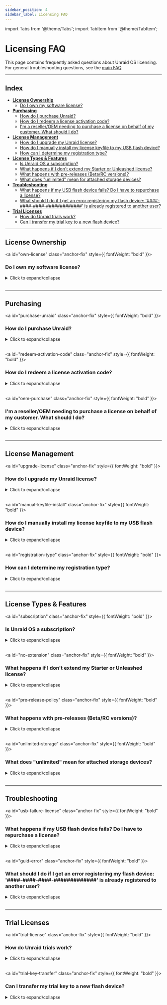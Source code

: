 ```yaml
---
sidebar_position: 4
sidebar_label: Licensing FAQ
---
```


import Tabs from '@theme/Tabs';
import TabItem from '@theme/TabItem';

# Licensing FAQ

This page contains frequently asked questions about Unraid OS licensing. For general troubleshooting questions, see the [main FAQ](faq.md).

---

## Index

- [**License Ownership**](#license-ownership)
  - [Do I own my software license?](#own-license)
- [**Purchasing**](#purchasing)
  - [How do I purchase Unraid?](#purchase-unraid)
  - [How do I redeem a license activation code?](#redeem-activation-code)
  - [I'm a reseller/OEM needing to purchase a license on behalf of my customer. What should I do?](#oem-purchase)
- [**License Management**](#license-management)
  - [How do I upgrade my Unraid license?](#upgrade-license)
  - [How do I manually install my license keyfile to my USB flash device?](#manual-keyfile-install)
  - [How can I determine my registration type?](#registration-type)
- [**License Types & Features**](#license-types--features)
  - [Is Unraid OS a subscription?](#subscription)
  - [What happens if I don't extend my Starter or Unleashed license?](#no-extension)
  - [What happens with pre-releases (Beta/RC versions)?](#pre-release-policy)
  - [What does "unlimited" mean for attached storage devices?](#unlimited-storage)
- [**Troubleshooting**](#troubleshooting)
  - [What happens if my USB flash device fails? Do I have to repurchase a license?](#usb-failure-license)
  - [What should I do if I get an error registering my flash device: '####-####-####-#############' is already registered to another user?](#guid-error)
- [**Trial Licenses**](#trial-licenses)
  - [How do Unraid trials work?](#trial-license)
  - [Can I transfer my trial key to a new flash device?](#trial-key-transfer)

---

## License Ownership

<a id="own-license" class="anchor-fix" style={{ fontWeight: "bold" }}><h3>Do I own my software license?</h3></a>

<details>
<summary>Click to expand/collapse</summary>

When you [purchase an Unraid OS license](https://unraid.net/pricing), you own a perpetual copy of the software. Your license is valid forever and does not expire, even if you choose not to pay for future updates.
</details><br />

---

## Purchasing

<a id="purchase-unraid" class="anchor-fix" style={{ fontWeight: "bold" }}><h3>How do I purchase Unraid?</h3></a>

<details>
<summary>Click to expand/collapse</summary>

You have two options for purchasing Unraid:  
1. **From the %%WebGUI|web-gui%%:** If you have started a trial, you can purchase a license or upgrade directly from the top-right menu in the %%WebGUI|web-gui%%.
2. **With an activation code:** Purchase an Unraid license activation code from the [Unraid website](https://unraid.net/pricing). Activation codes do not expire and can be redeemed at any time.

All licenses are per server. Use the free 30-day trial to ensure Unraid meets your needs before purchasing, as all sales are final.

</details><br />

<a id="redeem-activation-code" class="anchor-fix" style={{ fontWeight: "bold" }}><h3>How do I redeem a license activation code?</h3></a>

<details>
<summary>Click to expand/collapse</summary>

1. Purchase an activation code from the [Unraid website](https://unraid.net/pricing). Your code will be on your purchase receipt.
2. Set up your Unraid server using the [Getting started guide](../getting-started/set-up-unraid/create-your-bootable-media.md).
3. Log in to your Unraid server's %%WebGUI|web-gui%% (`http://tower` or `http://tower.local` by default).
4. Sign in to your Unraid.net account.
5. Select **Redeem activation code** and enter your code.
6. Your registration key will be emailed to you along with installation instructions.

:::important
Activation codes are one-time use for generating your Unraid license key file.
:::

:::note Instructional Video
Watch the [Activation Code Instructional Video](https://www.loom.com/share/3ceb40440240474aaa80a0b7e3e69cb2) for step-by-step guidance.
:::
</details><br />

<a id="oem-purchase" class="anchor-fix" style={{ fontWeight: "bold" }}><h3>I'm a reseller/OEM needing to purchase a license on behalf of my customer. What should I do?</h3></a>

<details>
<summary>Click to expand/collapse</summary>

You can purchase a license through the %%WebGUI|web-gui%% or by obtaining an activation code from the [Unraid website](https://unraid.net/pricing).

At checkout, select the "OEM" option and enter your purchase details, including your customer's name and email address. The license key will be issued in your customer's name and sent directly to them. You'll also find an invoice download link after checkout.

For bulk OEM/reseller pricing (10 licenses or more), [contact Unraid](https://unraid.net/contact) for special pricing.
</details><br />

---

## License Management

<a id="upgrade-license" class="anchor-fix" style={{ fontWeight: "bold" }}><h3>How do I upgrade my Unraid license?</h3></a>

<details>
<summary>Click to expand/collapse</summary>

You can upgrade your license at any time from within the %%WebGUI|web-gui%% (***Tools → Registration***) or [via the account portal](https://account.unraid.net/keys) (by clicking **••• More** and selecting **Upgrade Key**).

| Upgrade Path             | One-Time Upgrade Fee | New Device Limit¹        |
|--------------------------|----------------------|--------------------------|
| Starter → Unleashed      | $69 USD              | Unlimited²               |
| Starter → Lifetime       | $209 USD             | Unlimited²               |
| Unleashed → Lifetime     | $149 USD             | Unlimited²               |
| Basic → Unleashed        | $49 USD              | Unlimited²               |
| Plus → Unleashed         | $19 USD              | Unlimited²               |
| Basic → Plus             | $89 USD              | Up to 12 devices¹        |
| Basic → Pro              | $139 USD             | Up to 30 devices¹        |
| Plus → Pro               | $109 USD             | Up to 30 devices¹        |

**Annual extension fee** (Starter & Unleashed only): $36 USD

<sup>1</sup> Attached storage devices refers to the total number of drives you may attach before starting the %%array|array%% (does not include the USB flash boot device).  
<sup>2</sup> "Unlimited" means you are not limited by the license, but by hardware and OS constraints. Additional storage devices can be used for %%VMs|vm%%, unassigned devices, or other Unraid features.*
</details><br />

<a id="manual-keyfile-install" class="anchor-fix" style={{ fontWeight: "bold" }}><h3>How do I manually install my license keyfile to my USB flash device?</h3></a>

<details>
<summary>Click to expand/collapse</summary>

<Tabs>
<TabItem value="offline" label="Manual (Offline) method">

1. Ensure you have a recent backup of your USB drive. Use [Unraid Connect](../../unraid-connect/overview-and-setup.md) (recommended) or the local backup option at ***Main → Flash → Flash Backup***.
2. Shut down your Unraid server and remove the USB flash device.
3. Insert the USB flash into another computer.
4. Open the USB drive and copy your `.key` file into the `/config` folder.  
*Make sure this is the only `.key` file present—delete any others.*
5. Safely eject the USB flash device, reinstall it in your server, and reboot.
</TabItem>

<TabItem value="network" label="Network (Online) method">

1. If your server is running and the flash share is visible on your network, navigate to the flash share under **Network**.
2. Drag and drop the registration key file into the `config` directory.
3. In the %%WebGUI|web-gui%%, **Stop** the %%array|array%%, then **Start** the %%array|array%% again to apply the new key.

</TabItem>
</Tabs>
</details><br />

<a id="registration-type" class="anchor-fix" style={{ fontWeight: "bold" }}><h3>How can I determine my registration type?</h3></a>

<details>
<summary>Click to expand/collapse</summary>

Navigate to ***Tools → Registration*** in the %%WebGUI|web-gui%%. Here, you can find your current license type and registration details.
</details><br />

---

## License Types & Features

<a id="subscription" class="anchor-fix" style={{ fontWeight: "bold" }}><h3>Is Unraid OS a subscription?</h3></a>

<details>
<summary>Click to expand/collapse</summary>

No. Unraid OS is a **perpetual license**:

- **Starter** and **Unleashed** include one year of updates, after which you may pay a $36 USD annual extension fee (optional).  
- **Lifetime** includes updates for the life of the product.
- If you choose not to pay the extension fee, you retain your existing version indefinitely; you simply won't receive new major updates.

You continue to own your license even if you stop paying for updates.

</details><br />

<a id="no-extension" class="anchor-fix" style={{ fontWeight: "bold" }}><h3>What happens if I don't extend my Starter or Unleashed license?</h3></a>

<details> 
<summary>Click to expand/collapse</summary>

- You keep your license and can use your current version of Unraid OS indefinitely.
- You won't receive new feature updates or major version upgrades.
- You remain eligible for patch releases and security updates within the same minor version (e.g., 7.1.x if your license lapsed at 7.1.0).
- Once a new minor version is released (e.g., 7.2.0), only security patches are provided for the previous minor version.
- When a version reaches end-of-life (EOL), no further updates are provided.
- You can pay the extension fee at any time to regain access to the latest updates.

</details><br />

<a id="pre-release-policy" class="anchor-fix" style={{ fontWeight: "bold" }}><h3>What happens with pre-releases (Beta/RC versions)?</h3></a>

<details> 
<summary>Click to expand/collapse</summary>

- Pre-release (Beta and Release Candidate) versions are for testing and may contain bugs.
- Only install pre-releases on non-production systems.
- Support for pre-releases ends when the stable version is released.
- Your license must be eligible for OS updates on the stable release date to receive the stable version.
- If your license expires before the stable release, you must extend your license to upgrade or roll back to a supported stable version.
- Your license remains valid after expiration; you only need an active license for new updates.

</details><br />

<a id="unlimited-storage" class="anchor-fix" style={{ fontWeight: "bold" }}><h3>What does "unlimited" mean for attached storage devices?</h3></a>

<details> 
<summary>Click to expand/collapse</summary>

"Unlimited" refers to the maximum number of storage devices you can attach to your Unraid server, based on your license tier. 

Here are the current limits:

| License Tier | %%Parity&#124;parity%%-Protected %%Array&#124;array%%    | Named Pools | Devices per Pool | Total Storage Devices |
|--------------|---------------------------|-------------|------------------|-----------------------|
| Starter      | Up to 6                   | 1           | Up to 6          | 6                     |
| Unleashed    | Up to 30 (28 data + 2 %%parity&#124;parity%%) | Up to 35 | Up to 60         | Unlimited*            |
| Lifetime     | Up to 30 (28 data + 2 %%parity&#124;parity%%) | Up to 35 | Up to 60         | Unlimited*            |

\* *"Unlimited" means you are not limited by the license, but by hardware and OS constraints. Additional storage devices can be used for virtual machines, unassigned devices, or other Unraid features.*
</details><br />

---

## Troubleshooting

<a id="usb-failure-license" class="anchor-fix" style={{ fontWeight: "bold" }}><h3>What happens if my USB flash device fails? Do I have to repurchase a license?</h3></a>

<details> 
<summary>Click to expand/collapse</summary>

No, you do not need to repurchase your license if your USB flash device fails.

To transfer your license:

1. Prepare a new, high-quality [USB flash device](../getting-started/set-up-unraid/create-your-bootable-media).
2. Install Unraid OS on the new device using the USB Flash Creator or a manual method.
3. Boot your server with the new flash device.
4. Go to ***Tools → Registration*** in the %%WebGUI|web-gui%%.
5. Click **Replace Key** and follow the prompts to transfer your license to the new device.

The first transfer can be done at any time, while subsequent transfers are allowed once every 12 months using the automated system. If you need to transfer your license again before the 12-month period, contact Unraid support with your old and new USB %%GUID|guid%%s for manual assistance.

:::tip
Routinely back up your USB device using [Unraid Connect](../../unraid-connect/overview-and-setup.md) to simplify recovery and avoid data loss.
:::
</details><br />

<a id="guid-error" class="anchor-fix" style={{ fontWeight: "bold" }}><h3>What should I do if I get an error registering my flash device: '####-####-####-#############' is already registered to another user?</h3></a>

<details>
<summary>Click to expand/collapse</summary>

This error indicates that your USB flash device does not have a unique hardware ID (%%GUID|guid%%), which prevents it from being registered with the Unraid OS. To resolve this issue, use a different USB flash drive. Brands known for having unique %%GUID|guid%%s include Lexar, Samsung, Kingston, and PNY.
</details><br />

---

## Trial Licenses

<a id="trial-license" class="anchor-fix" style={{ fontWeight: "bold" }}><h3>How do Unraid trials work?</h3></a>

<details>
<summary>Click to expand/collapse</summary>

- Trial licenses last 30 days and provide full Unraid Pro functionality without a storage device limit. 
- You'll need a quality USB flash drive and the Unraid USB Creator tool.
- Consult the [Getting Started guide](../getting-started/set-up-unraid/create-your-bootable-media) for server setup instructions.
- Trial licenses require an internet connection at boot for initial validation.
- You can extend your trial up to two times (details below).
</details><br />

<a id="trial-key-transfer" class="anchor-fix" style={{ fontWeight: "bold" }}><h3>Can I transfer my trial key to a new flash device?</h3></a>

<details>
<summary>Click to expand/collapse</summary>

No, trial registrations are only valid on the original USB flash device. If you want to purchase a license, you can transfer your configuration to a new flash device and then purchase a registration key; however, the trial cannot be continued on a new device.
</details><br />
